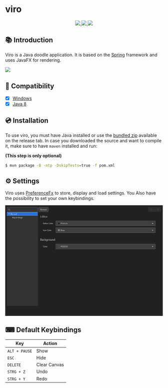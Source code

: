# viro

<div align="center">
  <a href="https://www.oracle.com/java/" target="_blank">
    <img
      src="https://img.shields.io/badge/Written%20in-java-%23EF4041?style=for-the-badge"
      height="30"
    />
  </a>
  <a href="https://spring.io/" target="_blank">
    <img
      src="https://img.shields.io/badge/spring-boot-%27a147?style=for-the-badge"
      height="30"
    />
  </a>
  <a href="https://clientastisch.github.io/viro/docs" target="_blank">
    <img
      src="https://img.shields.io/badge/javadoc-reference-5272B4.svg?style=for-the-badge"
      height="30"
    />
  </a>
</div>

## 📚 Introduction

Viro is a Java doodle application. It is based on the [Spring](https://spring.io/) framework and uses JavaFX for rendering.

![](images/preview.gif)

## 🔎 Compatibility

- [x] [Windows](https://www.microsoft.com/)
- [x] [Java 8](https://github.com/AdoptOpenJDK/openjdk-jdk8u)

## 💿 Installation

To use viro, you must have Java installed or use the [bundled zip](https://github.com/Clientastisch/viro/releases) available on the release tab. In case you downloaded the source and want to compile it, make sure to have `maven` installed and run:

**(This step is only optional)**
```bash
$ mvn package -B -ntp -DskipTests=true -f pom.xml
```

## ⚙ Settings

Viro uses [PreferenceFx](https://github.com/dlsc-software-consulting-gmbh/PreferencesFX) to store, display and load settings. You Also have the possibility to set your own keybindings.

![](images/settings.png)

## ⌨ Default Keybindings

| Key | Action |
| --- | --- |
| `ALT + PAUSE` | Show |
| `ESC` | Hide |
| `DELETE` | Clear Canvas |
| `STRG + Z` | Undo |
| `STRG + Y` | Redo |